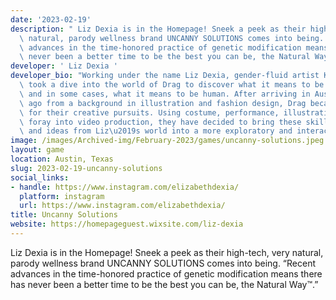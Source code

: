 ```yaml
---
date: '2023-02-19'
description: " Liz Dexia is in the Homepage! Sneek a peek as their high-tech, very\
  \ natural, parody wellness brand UNCANNY SOLUTIONS comes into being. \u201CRecent\
  \ advances in the time-honored practice of genetic modification means there has\
  \ never been a better time to be the best you can be, the Natural Way\u2122.\u201D"
developer: ' Liz Dexia '
developer_bio: "Working under the name Liz Dexia, gender-fluid artist Keith Womak\
  \ took a dive into the world of Drag to discover what it means to be a Drag performer\
  \ and in some cases, what it means to be human. After arriving in Austin 7 years\
  \ ago from a background in illustration and fashion design, Drag became the focus\
  \ for their creative pursuits. Using costume, performance, illustration, and a pandemic-fueled\
  \ foray into video production, they have decided to bring these skills, themes,\
  \ and ideas from Liz\u2019s world into a more exploratory and interactive space. "
image: /images/Archived-img/February-2023/games/uncanny-solutions.jpeg
layout: game
location: Austin, Texas
slug: 2023-02-19-uncanny-solutions
social_links:
- handle: https://www.instagram.com/elizabethdexia/
  platform: instagram
  url: https://www.instagram.com/elizabethdexia/
title: Uncanny Solutions
website: https://homepageguest.wixsite.com/liz-dexia
---
```


 Liz Dexia is in the Homepage! Sneek a peek as their high-tech, very natural, parody wellness brand UNCANNY SOLUTIONS comes into being. “Recent advances in the time-honored practice of genetic modification means there has never been a better time to be the best you can be, the Natural Way™.”